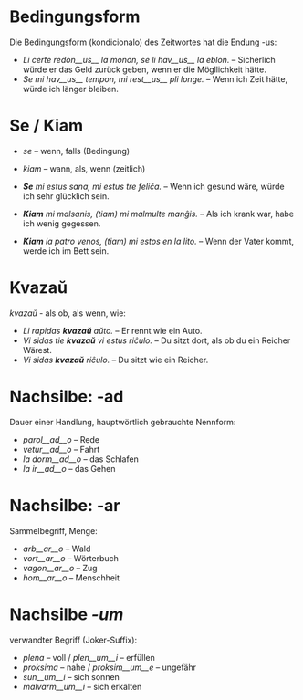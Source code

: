 # Bedingungsform

Die Bedingungsform (kondicionalo) des Zeitwortes hat die Endung -us:

- *Li certe redon__us__ la monon, se li hav__us__ la eblon.* – Sicherlich würde er das Geld zurück geben, wenn er die Mögllichkeit hätte.
- *Se mi hav__us__ tempon, mi rest__us__ pli longe.* – Wenn ich Zeit hätte, würde ich länger bleiben.

 

# Se / Kiam

- *se* – wenn, falls (Bedingung)
- *kiam* – wann, als, wenn (zeitlich)

- *__Se__ mi estus sana, mi estus tre feliĉa.* – Wenn ich gesund wäre, würde ich sehr glücklich sein.
- *__Kiam__ mi malsanis, (tiam) mi malmulte manĝis.* – Als ich krank war, habe ich wenig gegessen.
- *__Kiam__ la patro venos, (tiam) mi estos en la lito.* – Wenn der Vater kommt, werde ich im Bett sein.

 

# Kvazaŭ

*kvazaŭ* - als ob, als wenn, wie:

- *Li rapidas __kvazaŭ__ aŭto.* – Er rennt wie ein Auto.
- *Vi sidas tie __kvazaŭ__ vi estus riĉulo.* – Du sitzt dort, als ob du ein Reicher Wärest.
- *Vi sidas __kvazaŭ__ riĉulo.* – Du sitzt wie ein Reicher.

 

# Nachsilbe: -ad

Dauer einer Handlung, hauptwörtlich gebrauchte Nennform:

- *parol__ad__o* – Rede
- *vetur__ad__o* – Fahrt
- *la dorm__ad__o* – das Schlafen
- *la ir__ad__o* – das Gehen
 

# Nachsilbe: -ar

Sammelbegriff, Menge:

- *arb__ar__o* – Wald
- *vort__ar__o* – Wörterbuch
- *vagon__ar__o* – Zug
- *hom__ar__o* – Menschheit
 

# Nachsilbe *-um*

verwandter Begriff (Joker-Suffix):

- *plena* – voll / *plen__um__i* – erfüllen
- *proksima* – nahe / *proksim__um__e* – ungefähr
- *sun__um__i* – sich sonnen 
- *malvarm__um__i* – sich erkälten
 
